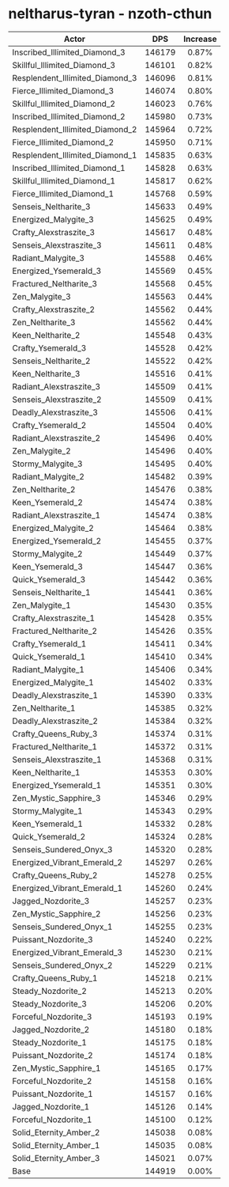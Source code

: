 # neltharus-tyran - nzoth-cthun
| Actor | DPS | Increase |
|---|:---:|:---:|
|Inscribed_Illimited_Diamond_3|146179|0.87%|
|Skillful_Illimited_Diamond_3|146101|0.82%|
|Resplendent_Illimited_Diamond_3|146096|0.81%|
|Fierce_Illimited_Diamond_3|146074|0.80%|
|Skillful_Illimited_Diamond_2|146023|0.76%|
|Inscribed_Illimited_Diamond_2|145980|0.73%|
|Resplendent_Illimited_Diamond_2|145964|0.72%|
|Fierce_Illimited_Diamond_2|145950|0.71%|
|Resplendent_Illimited_Diamond_1|145835|0.63%|
|Inscribed_Illimited_Diamond_1|145828|0.63%|
|Skillful_Illimited_Diamond_1|145817|0.62%|
|Fierce_Illimited_Diamond_1|145768|0.59%|
|Senseis_Neltharite_3|145633|0.49%|
|Energized_Malygite_3|145625|0.49%|
|Crafty_Alexstraszite_3|145617|0.48%|
|Senseis_Alexstraszite_3|145611|0.48%|
|Radiant_Malygite_3|145588|0.46%|
|Energized_Ysemerald_3|145569|0.45%|
|Fractured_Neltharite_3|145568|0.45%|
|Zen_Malygite_3|145563|0.44%|
|Crafty_Alexstraszite_2|145562|0.44%|
|Zen_Neltharite_3|145562|0.44%|
|Keen_Neltharite_2|145548|0.43%|
|Crafty_Ysemerald_3|145528|0.42%|
|Senseis_Neltharite_2|145522|0.42%|
|Keen_Neltharite_3|145516|0.41%|
|Radiant_Alexstraszite_3|145509|0.41%|
|Senseis_Alexstraszite_2|145509|0.41%|
|Deadly_Alexstraszite_3|145506|0.41%|
|Crafty_Ysemerald_2|145504|0.40%|
|Radiant_Alexstraszite_2|145496|0.40%|
|Zen_Malygite_2|145496|0.40%|
|Stormy_Malygite_3|145495|0.40%|
|Radiant_Malygite_2|145482|0.39%|
|Zen_Neltharite_2|145476|0.38%|
|Keen_Ysemerald_2|145474|0.38%|
|Radiant_Alexstraszite_1|145474|0.38%|
|Energized_Malygite_2|145464|0.38%|
|Energized_Ysemerald_2|145455|0.37%|
|Stormy_Malygite_2|145449|0.37%|
|Keen_Ysemerald_3|145447|0.36%|
|Quick_Ysemerald_3|145442|0.36%|
|Senseis_Neltharite_1|145441|0.36%|
|Zen_Malygite_1|145430|0.35%|
|Crafty_Alexstraszite_1|145428|0.35%|
|Fractured_Neltharite_2|145426|0.35%|
|Crafty_Ysemerald_1|145411|0.34%|
|Quick_Ysemerald_1|145410|0.34%|
|Radiant_Malygite_1|145406|0.34%|
|Energized_Malygite_1|145402|0.33%|
|Deadly_Alexstraszite_1|145390|0.33%|
|Zen_Neltharite_1|145385|0.32%|
|Deadly_Alexstraszite_2|145384|0.32%|
|Crafty_Queens_Ruby_3|145374|0.31%|
|Fractured_Neltharite_1|145372|0.31%|
|Senseis_Alexstraszite_1|145368|0.31%|
|Keen_Neltharite_1|145353|0.30%|
|Energized_Ysemerald_1|145351|0.30%|
|Zen_Mystic_Sapphire_3|145346|0.29%|
|Stormy_Malygite_1|145343|0.29%|
|Keen_Ysemerald_1|145332|0.28%|
|Quick_Ysemerald_2|145324|0.28%|
|Senseis_Sundered_Onyx_3|145320|0.28%|
|Energized_Vibrant_Emerald_2|145297|0.26%|
|Crafty_Queens_Ruby_2|145278|0.25%|
|Energized_Vibrant_Emerald_1|145260|0.24%|
|Jagged_Nozdorite_3|145257|0.23%|
|Zen_Mystic_Sapphire_2|145256|0.23%|
|Senseis_Sundered_Onyx_1|145255|0.23%|
|Puissant_Nozdorite_3|145240|0.22%|
|Energized_Vibrant_Emerald_3|145230|0.21%|
|Senseis_Sundered_Onyx_2|145229|0.21%|
|Crafty_Queens_Ruby_1|145218|0.21%|
|Steady_Nozdorite_2|145213|0.20%|
|Steady_Nozdorite_3|145206|0.20%|
|Forceful_Nozdorite_3|145193|0.19%|
|Jagged_Nozdorite_2|145180|0.18%|
|Steady_Nozdorite_1|145175|0.18%|
|Puissant_Nozdorite_2|145174|0.18%|
|Zen_Mystic_Sapphire_1|145165|0.17%|
|Forceful_Nozdorite_2|145158|0.16%|
|Puissant_Nozdorite_1|145157|0.16%|
|Jagged_Nozdorite_1|145126|0.14%|
|Forceful_Nozdorite_1|145100|0.12%|
|Solid_Eternity_Amber_2|145038|0.08%|
|Solid_Eternity_Amber_1|145035|0.08%|
|Solid_Eternity_Amber_3|145021|0.07%|
|Base|144919|0.00%|
